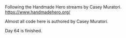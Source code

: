 Following the Handmade Hero streams by Casey Muratori. https://www.handmadehero.org/

Almost all code here is authored by Casey Muratori.

Day 64 is finished.

